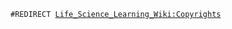 `#REDIRECT `[`Life_Science_Learning_Wiki:Copyrights`](/wiki/Life_Science_Learning_Wiki:Copyrights "wikilink")

